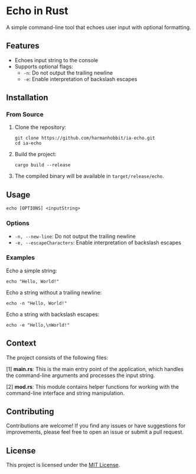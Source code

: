 # Echo in Rust

A simple command-line tool that echoes user input with optional formatting.

## Features

- Echoes input string to the console
- Supports optional flags:
  - `-n`: Do not output the trailing newline
  - `-e`: Enable interpretation of backslash escapes

## Installation

### From Source

1. Clone the repository:
   ```
   git clone https://github.com/harmanhobbit/ia-echo.git
   cd ia-echo
   ```
2. Build the project:
   ```
   cargo build --release
   ```
3. The compiled binary will be available in `target/release/echo`.

## Usage

```
echo [OPTIONS] <inputString>
```

### Options

- `-n, --new-line`: Do not output the trailing newline
- `-e, --escapeCharacters`: Enable interpretation of backslash escapes

### Examples

Echo a simple string:
```
echo "Hello, World!"
```

Echo a string without a trailing newline:
```
echo -n "Hello, World!"
```

Echo a string with backslash escapes:
```
echo -e "Hello,\nWorld!"
```

## Context

The project consists of the following files:

[1] **main.rs**:
This is the main entry point of the application, which handles the command-line arguments and processes the input string.

[2] **mod.rs**:
This module contains helper functions for working with the command-line interface and string manipulation.

## Contributing

Contributions are welcome! If you find any issues or have suggestions for improvements, please feel free to open an issue or submit a pull request.

## License

This project is licensed under the [MIT License](LICENSE).
